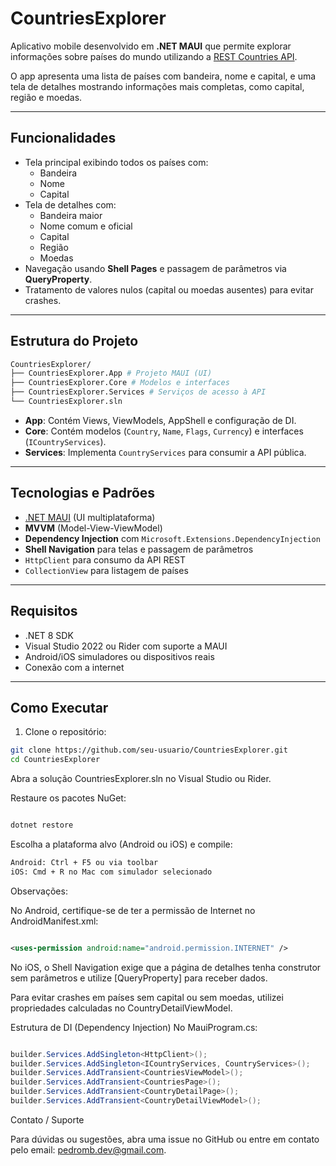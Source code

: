 
# CountriesExplorer

Aplicativo mobile desenvolvido em **.NET MAUI** que permite explorar informações sobre países do mundo utilizando a [REST Countries API](https://restcountries.com/).  

O app apresenta uma lista de países com bandeira, nome e capital, e uma tela de detalhes mostrando informações mais completas, como capital, região e moedas.

---

## Funcionalidades

- Tela principal exibindo todos os países com:
  - Bandeira
  - Nome
  - Capital
- Tela de detalhes com:
  - Bandeira maior
  - Nome comum e oficial
  - Capital
  - Região
  - Moedas
- Navegação usando **Shell Pages** e passagem de parâmetros via **QueryProperty**.
- Tratamento de valores nulos (capital ou moedas ausentes) para evitar crashes.

---

## Estrutura do Projeto
```bash
CountriesExplorer/
├── CountriesExplorer.App # Projeto MAUI (UI)
├── CountriesExplorer.Core # Modelos e interfaces
├── CountriesExplorer.Services # Serviços de acesso à API
└── CountriesExplorer.sln
```


- **App**: Contém Views, ViewModels, AppShell e configuração de DI.  
- **Core**: Contém modelos (`Country`, `Name`, `Flags`, `Currency`) e interfaces (`ICountryServices`).  
- **Services**: Implementa `CountryServices` para consumir a API pública.

---

## Tecnologias e Padrões

- [.NET MAUI](https://learn.microsoft.com/dotnet/maui/overview) (UI multiplataforma)
- **MVVM** (Model-View-ViewModel)
- **Dependency Injection** com `Microsoft.Extensions.DependencyInjection`
- **Shell Navigation** para telas e passagem de parâmetros
- `HttpClient` para consumo da API REST
- `CollectionView` para listagem de países

---

## Requisitos

- .NET 8 SDK  
- Visual Studio 2022 ou Rider com suporte a MAUI  
- Android/iOS simuladores ou dispositivos reais
- Conexão com a internet

---

## Como Executar

1. Clone o repositório:

```bash
git clone https://github.com/seu-usuario/CountriesExplorer.git
cd CountriesExplorer
````

Abra a solução CountriesExplorer.sln no Visual Studio ou Rider.

Restaure os pacotes NuGet:

```bash

dotnet restore
```
Escolha a plataforma alvo (Android ou iOS) e compile:

```bash
Android: Ctrl + F5 ou via toolbar
iOS: Cmd + R no Mac com simulador selecionado
````

Observações:

No Android, certifique-se de ter a permissão de Internet no AndroidManifest.xml:

```xml

<uses-permission android:name="android.permission.INTERNET" />
```
No iOS, o Shell Navigation exige que a página de detalhes tenha construtor sem parâmetros e utilize [QueryProperty] para receber dados.

Para evitar crashes em países sem capital ou sem moedas, utilizei propriedades calculadas no CountryDetailViewModel.

Estrutura de DI (Dependency Injection)
No MauiProgram.cs:

```csharp

builder.Services.AddSingleton<HttpClient>();
builder.Services.AddSingleton<ICountryServices, CountryServices>();
builder.Services.AddTransient<CountriesViewModel>();
builder.Services.AddTransient<CountriesPage>();
builder.Services.AddTransient<CountryDetailPage>();
builder.Services.AddTransient<CountryDetailViewModel>();
```

Contato / Suporte

Para dúvidas ou sugestões, abra uma issue no GitHub ou entre em contato pelo email: pedromb.dev@gmail.com.